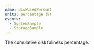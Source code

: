```yaml
---
name: diskUsedPercent
units: percentage (%)
events:
  - SystemSample
  - StorageSample
---
```


The cumulative disk fullness percentage.